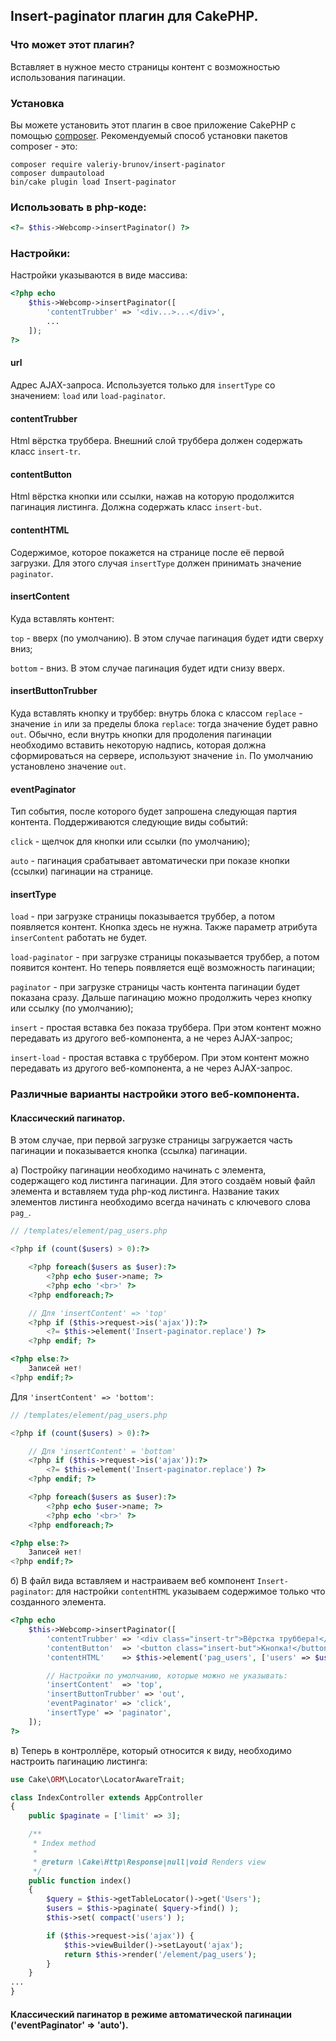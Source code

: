 ## Insert-paginator плагин для CakePHP.

### Что может этот плагин?

Вставляет в нужное место страницы контент с возможностью использования пагинации.

### Установка

Вы можете установить этот плагин в свое приложение CakePHP с помощью [composer](https://getcomposer.org).
Рекомендуемый способ установки пакетов composer - это:

```
composer require valeriy-brunov/insert-paginator
composer dumpautoload
bin/cake plugin load Insert-paginator
```

### Использовать в php-коде:

```php
<?= $this->Webcomp->insertPaginator() ?>
```

### Настройки:

Настройки указываются в виде массива:

```php
<?php echo
    $this->Webcomp->insertPaginator([
        'contentTrubber' => '<div...>...</div>',
        ...
    ]);
?>
```

#### url

Адрес AJAX-запроса. Используется только для `insertType` со значением: `load` или `load-paginator`.

#### contentTrubber

Html вёрстка труббера. Внешний слой труббера должен содержать класс `insert-tr`.

#### contentButton

Html вёрстка кнопки или ссылки, нажав на которую продолжится пагинация листинга. Должна
содержать класс `insert-but`.

#### contentHTML

Содержимое, которое покажется на странице после её первой загрузки. Для этого случая `insertType`
должен принимать значение `paginator`.

#### insertContent

Куда вставлять контент:

`top` - вверх (по умолчанию). В этом случае пагинация будет идти сверху вниз;

`bottom` - вниз. В этом случае пагинация будет идти снизу вверх.

#### insertButtonTrubber

Куда вставлять кнопку и труббер: внутрь блока с классом `replace` - значение `in` или за пределы блока `replace`:
тогда значение будет равно `out`. Обычно, если внутрь кнопки для продоления пагинации необходимо вставить некоторую
надпись, которая должна сформироваться на сервере, используют значение `in`. По умолчанию установлено
значение `out`.

#### eventPaginator

Тип события, после которого будет запрошена следующая партия контента. Поддерживаются следующие
виды событий:

`click` - щелчок для кнопки или ссылки (по умолчанию);

`auto` - пагинация срабатывает автоматически при показе кнопки (ссылки) пагинации на странице.

#### insertType

`load` - при загрузке страницы показывается труббер, а потом появляется контент. Кнопка здесь не нужна.
Также параметр атрибута `inserContent` работать не будет.

`load-paginator` - при загрузке страницы показывается труббер, а потом появится контент. Но теперь
появляется ещё возможность пагинации;

`paginator` - при загрузке страницы часть контента пагинации будет показана сразу. Дальше пагинацию
можно продолжить через кнопку или ссылку (по умолчанию);

`insert` - простая вставка без показа труббера. При этом контент можно передавать из другого веб-компонента,
а не через AJAX-запрос;

`insert-load` - простая вставка с труббером. При этом контент можно передавать из другого веб-компонента,
а не через AJAX-запрос.

### Различные варианты настройки этого веб-компонента.

#### Классический пагинатор.

В этом случае, при первой загрузке страницы загружается часть пагинации и показывается кнопка (ссылка) пагинации.

a) Постройку пагинации необходимо начинать с элемента, содержащего код листинга пагинации. Для этого создаём новый
файл элемента и вставляем туда php-код листинга. Название таких элементов листинга необходимо всегда начинать
с ключевого слова `pag_`. 

```php
// /templates/element/pag_users.php

<?php if (count($users) > 0):?>

    <?php foreach($users as $user):?>
        <?php echo $user->name; ?>
        <?php echo '<br>' ?>
    <?php endforeach;?>

    // Для 'insertContent' => 'top'
    <?php if ($this->request->is('ajax')):?>
        <?= $this->element('Insert-paginator.replace') ?>
    <?php endif; ?>

<?php else:?>
    Записей нет!
<?php endif;?>
```

Для `'insertContent' => 'bottom'`:

```php
// /templates/element/pag_users.php

<?php if (count($users) > 0):?>

    // Для 'insertContent' = 'bottom'
    <?php if ($this->request->is('ajax')):?>
        <?= $this->element('Insert-paginator.replace') ?>
    <?php endif; ?>

    <?php foreach($users as $user):?>
        <?php echo $user->name; ?>
        <?php echo '<br>' ?>
    <?php endforeach;?>

<?php else:?>
    Записей нет!
<?php endif;?>
```

б) В файл вида вставляем и настраиваем веб компонент `Insert-paginator`: для настройки `contentHTML` указываем
содержимое только что созданного элемента.

```php
<?php echo
    $this->Webcomp->insertPaginator([
        'contentTrubber' => '<div class="insert-tr">Вёрстка труббера!</div>',
        'contentButton'  => '<button class="insert-but">Кнопка!</button>',
        'contentHTML'    => $this->element('pag_users', ['users' => $users]),// Наш созданный элемент `pag_users`.

        // Настройки по умолчанию, которые можно не указывать:
        'insertContent'  => 'top',
        'insertButtonTrubber' => 'out',
        'eventPaginator' => 'click',
        'insertType' => 'paginator',
    ]);
?>
```

в) Теперь в контроллёре, который относится к виду, необходимо настроить пагинацию листинга:

```php
use Cake\ORM\Locator\LocatorAwareTrait;

class IndexController extends AppController
{
    public $paginate = ['limit' => 3];

    /**
     * Index method
     *
     * @return \Cake\Http\Response|null|void Renders view
     */
    public function index()
    {
        $query = $this->getTableLocator()->get('Users');
        $users = $this->paginate( $query->find() );
        $this->set( compact('users') );

        if ($this->request->is('ajax')) {
            $this->viewBuilder()->setLayout('ajax');
            return $this->render('/element/pag_users');
        }
    }
...
}
```

#### Классический пагинатор в режиме автоматической пагинации ('eventPaginator' => 'auto').






